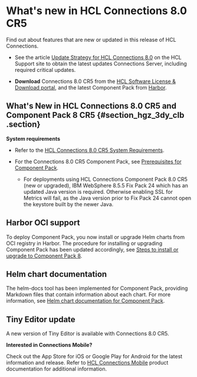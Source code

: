 # What's new in HCL Connections 8.0 CR5

Find out about features that are new or updated in this release of HCL Connections.

-   See the article [Update Strategy for HCL Connections 8.0](https://support.hcltechsw.com/csm?id=kb_article&sysparm_article=KB0101180) on the HCL Support site to obtain the latest updates Connections Server, including required critical updates.

-   **Download** Connections 8.0 CR5 from the [HCL Software License & Download portal](https://hclsoftware.flexnetoperations.com), and the latest Component Pack from [Harbor](https://hclcr.io/harbor/projects/15/repositories).


## What's New in HCL Connections 8.0 CR5 and Component Pack 8 CR5 {#section_hgz_3dy_clb .section}

**System requirements**

-   Refer to the [HCL Connections 8.0 CR5 System Requirements](https://support.hcltechsw.com/csm?id=kb_article&sysparm_article=KB0105966).

-   For the Connections 8.0 CR5 Component Pack, see [Prerequisites for Component Pack](../../admin/install/cp_prereqs.md).

    -   For deployments using HCL Connections Component Pack 8.0 CR5 (new or upgraded), IBM WebSphere 8.5.5 Fix Pack 24 which has an updated Java version is required. Otherwise enabling SSL for Metrics will fail, as the Java version prior to Fix Pack 24 cannot open the keystore built by the newer Java.

## Harbor OCI support

To deploy Component Pack, you now install or upgrade Helm charts from OCI registry in Harbor. The procedure for installing or upgrading Component Pack has been updated accordingly, see [Steps to install or upgrade to Component Pack 8](../../admin/install/cp_install_services_tasks.md).

## Helm chart documentation

The helm-docs tool has been implemented for Component Pack, providing Markdown files that contain information about each chart. For more information, see [Helm chart documentation for Component Pack](../../admin/install/helm_docs.md).

## Tiny Editor update

A new version of Tiny Editor is available with Connections 8.0 CR5. 


**Interested in Connections Mobile?**

Check out the App Store for iOS or Google Play for Android for the latest information and release. Refer to [HCL Connections Mobile](https://help.hcltechsw.com/connectionsmobile/index.html) product documentation for additional information.

